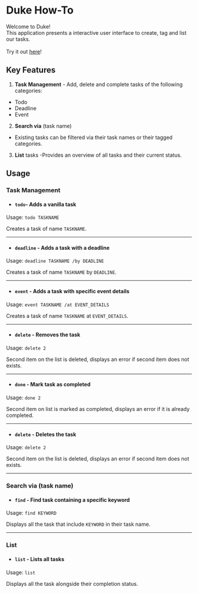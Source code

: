 # Duke How-To

Welcome to Duke! <br/>
This application presents a interactive user interface to create, tag and list our tasks.  <br/>
 <br/>
Try it out [here](https://github.com/ykwei7/ip/releases/download/A-Release/duke.jar)!

## Key Features

1. **Task Management** - Add, delete and complete tasks of the following categories:
 - Todo
 - Deadline
 - Event

2. **Search via** (task name)
 - Existing tasks can be filtered via their task names or their tagged categories. 
 
3. **List** tasks
  -Provides an overview of all tasks and their current status.

## Usage

### Task Management

- #### `todo`- Adds a vanilla task

Usage: `todo TASKNAME`

Creates a task of name `TASKNAME`.

<hr />

- #### `deadline` - Adds a task with a deadline

Usage: `deadline TASKNAME /by DEADLINE`

Creates a task of name `TASKNAME` by `DEADLINE`.

<hr />

- #### `event` - Adds a task with specific event details

Usage: `event TASKNAME /at EVENT_DETAILS`

Creates a task of name `TASKNAME` at `EVENT_DETAILS`.

<hr />

- ####  `delete` - Removes the task

Usage: `delete 2`

Second item on the list is deleted, displays an error if second item does not exists.

<hr />

- #### `done` - Mark task as completed

Usage: `done 2`

Second item on list is marked as completed, displays an error if it is already completed.

<hr />

- ####  `delete` - Deletes the task 

Usage: `delete 2`

Second item on the list is deleted, displays an error if second item does not exists.

<hr />

### **Search via** (task name)

- #### `find` - Find task containing a specific keyword

Usage: `find KEYWORD`

Displays all the task that include `KEYWORD` in their task name.

<hr />

### List 

- #### `list` - Lists all tasks

Usage: `list`

Displays all the task alongside their completion status.







